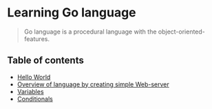 # Learning Go language
> Go language is a procedural language with the object-oriented-features.
## Table of contents
* [Hello World](1.Hello/hello.go)
* [Overview of language by creating simple Web-server](2.web_server/web_server.go)
* [Variables](3.variables)
* [Conditionals](4.conditions)